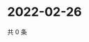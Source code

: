 # 2022-02-26

共 0 条

<!-- BEGIN WEIBO -->
<!-- 最后更新时间 Sat Feb 26 2022 12:15:00 GMT+0800 (China Standard Time) -->

<!-- END WEIBO -->
